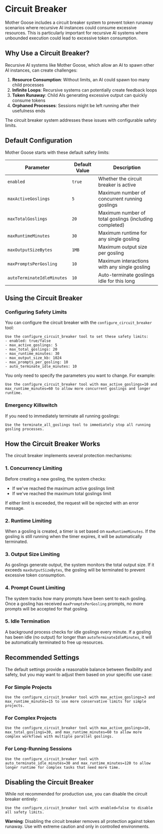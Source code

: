 # Circuit Breaker

Mother Goose includes a circuit breaker system to prevent token runaway scenarios where recursive AI instances could consume excessive resources. This is particularly important for recursive AI systems where unbounded execution could lead to excessive token consumption.

## Why Use a Circuit Breaker?

Recursive AI systems like Mother Goose, which allow an AI to spawn other AI instances, can create challenges:

1. **Resource Consumption**: Without limits, an AI could spawn too many child processes
2. **Infinite Loops**: Recursive systems can potentially create feedback loops
3. **Token Runaway**: Child AIs generating excessive output can quickly consume tokens
4. **Orphaned Processes**: Sessions might be left running after their usefulness ends

The circuit breaker system addresses these issues with configurable safety limits.

## Default Configuration

Mother Goose starts with these default safety limits:

| Parameter | Default Value | Description |
|-----------|---------------|-------------|
| `enabled` | `true` | Whether the circuit breaker is active |
| `maxActiveGoslings` | `5` | Maximum number of concurrent running goslings |
| `maxTotalGoslings` | `20` | Maximum number of total goslings (including completed) |
| `maxRuntimeMinutes` | `30` | Maximum runtime for any single gosling |
| `maxOutputSizeBytes` | `1MB` | Maximum output size per gosling |
| `maxPromptsPerGosling` | `10` | Maximum interactions with any single gosling |
| `autoTerminateIdleMinutes` | `10` | Auto-terminate goslings idle for this long |

## Using the Circuit Breaker

### Configuring Safety Limits

You can configure the circuit breaker with the `configure_circuit_breaker` tool:

```
Use the configure_circuit_breaker tool to set these safety limits:
- enabled: true/false
- max_active_goslings: 5
- max_total_goslings: 20
- max_runtime_minutes: 30
- max_output_size_kb: 1024
- max_prompts_per_gosling: 10
- auto_terminate_idle_minutes: 10
```

You only need to specify the parameters you want to change. For example:

```
Use the configure_circuit_breaker tool with max_active_goslings=10 and max_runtime_minutes=60 to allow more concurrent goslings and longer runtime.
```

### Emergency Killswitch

If you need to immediately terminate all running goslings:

```
Use the terminate_all_goslings tool to immediately stop all running gosling processes.
```

## How the Circuit Breaker Works

The circuit breaker implements several protection mechanisms:

### 1. Concurrency Limiting

Before creating a new gosling, the system checks:
- If we've reached the maximum active goslings limit
- If we've reached the maximum total goslings limit

If either limit is exceeded, the request will be rejected with an error message.

### 2. Runtime Limiting

When a gosling is created, a timer is set based on `maxRuntimeMinutes`. If the gosling is still running when the timer expires, it will be automatically terminated.

### 3. Output Size Limiting

As goslings generate output, the system monitors the total output size. If it exceeds `maxOutputSizeBytes`, the gosling will be terminated to prevent excessive token consumption.

### 4. Prompt Count Limiting

The system tracks how many prompts have been sent to each gosling. Once a gosling has received `maxPromptsPerGosling` prompts, no more prompts will be accepted for that gosling.

### 5. Idle Termination

A background process checks for idle goslings every minute. If a gosling has been idle (no output) for longer than `autoTerminateIdleMinutes`, it will be automatically terminated to free up resources.

## Recommended Settings

The default settings provide a reasonable balance between flexibility and safety, but you may want to adjust them based on your specific use case:

### For Simple Projects

```
Use the configure_circuit_breaker tool with max_active_goslings=3 and max_runtime_minutes=15 to use more conservative limits for simple projects.
```

### For Complex Projects

```
Use the configure_circuit_breaker tool with max_active_goslings=10, max_total_goslings=30, and max_runtime_minutes=60 to allow more complex workflows with multiple parallel goslings.
```

### For Long-Running Sessions

```
Use the configure_circuit_breaker tool with auto_terminate_idle_minutes=30 and max_runtime_minutes=120 to allow longer runtime for complex tasks that need more time.
```

## Disabling the Circuit Breaker

While not recommended for production use, you can disable the circuit breaker entirely:

```
Use the configure_circuit_breaker tool with enabled=false to disable all safety limits.
```

**Warning**: Disabling the circuit breaker removes all protection against token runaway. Use with extreme caution and only in controlled environments.